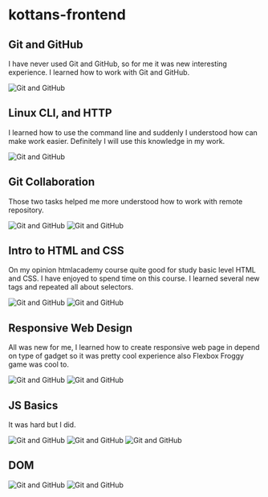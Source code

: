 # kottans-frontend

## Git and GitHub
I have never used Git and GitHub, so for me it was new interesting experience. I learned how to work with Git and GitHub.



![Git and GitHub](https://github.com/OliinykKostya/kottans-frontend/blob/master/task_git_intro/tasks-git-intro.JPG)

## Linux CLI, and HTTP
I learned how to use the command line and suddenly I understood how can make work easier. Definitely I will use this knowledge in my work.

![Git and GitHub](https://github.com/OliinykKostya/kottans-frontend/blob/master/task_linux_cli/task_linux_cli.JPG)

## Git Collaboration
Those two tasks helped me more understood how to work with remote repository.

![Git and GitHub](https://github.com/OliinykKostya/kottans-frontend/blob/master/task_git_collaboration/task_git_collaboration1.JPG)
![Git and GitHub](https://github.com/OliinykKostya/kottans-frontend/blob/master/task_git_collaboration/task_git_collaboration2.JPG)

## Intro to HTML and CSS
On my opinion htmlacademy course quite good for study basic level HTML and CSS. I have enjoyed to spend time on this course. I learned several new tags and repeated all about selectors.

![Git and GitHub](https://github.com/OliinykKostya/kottans-frontend/blob/master/task_html_css_intro/task_html_css_intro1.JPG)
![Git and GitHub](https://github.com/OliinykKostya/kottans-frontend/blob/master/task_html_css_intro/task_html_css_intro2.JPG)

## Responsive Web Design
All was new for me, I learned how to create responsive web page in depend on type of gadget so it was pretty cool experience also Flexbox Froggy game was cool to.

![Git and GitHub](https://github.com/OliinykKostya/kottans-frontend/blob/master/task_responsive_web_design/task_responsive_web_design.JPG)
![Git and GitHub](https://github.com/OliinykKostya/kottans-frontend/blob/master/task_responsive_web_design/task_responsive_web_design1.JPG)

## JS Basics
It was hard but I did.

![Git and GitHub](https://github.com/OliinykKostya/kottans-frontend/blob/master/task_js_basics/6.1.JPG)
![Git and GitHub](https://github.com/OliinykKostya/kottans-frontend/blob/master/task_js_basics/6.2.JPG)
![Git and GitHub](https://github.com/OliinykKostya/kottans-frontend/blob/master/task_js_basics/6.3.JPG)

## DOM
![Git and GitHub](https://github.com/OliinykKostya/kottans-frontend/blob/master/task_js_dom/7.1.JPG)
![Git and GitHub](https://github.com/OliinykKostya/kottans-frontend/blob/master/task_js_dom/7.2.JPG)
